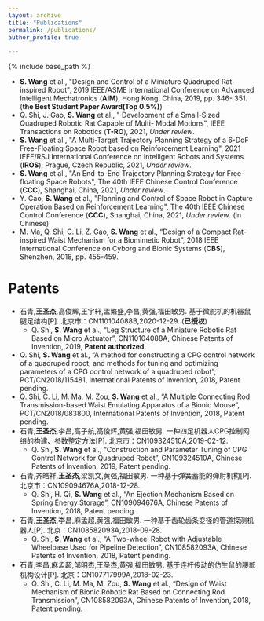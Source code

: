 ```yaml
---
layout: archive
title: "Publications"
permalink: /publications/
author_profile: true

---
```


{% include base_path %}

* **S. Wang** et al., "Design and Control of a Miniature Quadruped Rat-inspired Robot", 2019 IEEE/ASME International Conference on Advanced Intelligent Mechatronics (**AIM**), Hong Kong, China, 2019, pp. 346- 351. (**the Best Student Paper Award(Top 0.5%)**)
* Q. Shi, J. Gao, **S. Wang** et al., " Development of a Small-Sized Quadruped Robotic Rat Capable of Multi- Modal Motions", IEEE Transactions on Robotics (**T-RO**), 2021, *Under review*.
* **S. Wang** et al., "A Multi-Target Trajectory Planning Strategy of a 6-DoF Free-Floating Space Robot based on Reinforcement Learning", 2021 IEEE/RSJ International Conference on Intelligent Robots and Systems (**IROS**), Prague, Czech Republic, 2021, *Under review*.
* **S. Wang** et al., "An End-to-End Trajectory Planning Strategy for Free-floating Space Robots", The 40th IEEE Chinese Control Conference (**CCC**), Shanghai, China, 2021, *Under review*.
* Y. Cao, **S. Wang** et al., "Planning and Control of Space Robot in Capture Operation Based on Reinforcement Learning", The 40th IEEE Chinese Control Conference (**CCC**), Shanghai, China, 2021, *Under review*. (in Chinese)
* M. Ma, Q. Shi, C. Li, Z. Gao, **S. Wang** et al., “Design of a Compact Rat-inspired Waist Mechanism for a Biomimetic Robot”, 2018 IEEE International Conference on Cyborg and Bionic Systems (**CBS**), Shenzhen, 2018, pp. 455-459.

Patents
======
* 石青,**王圣杰**,高俊辉,王宇轩,孟繁盛,李昌,黄强,福田敏男. 基于微舵机的机器鼠腿足结构[P]. 北京市：CN110104088B,2020-12-29. (**已授权**)
  * Q. Shi, **S. Wang** et al., “Leg Structure of a Miniature Robotic Rat Based on Micro Actuator”, CN110104088A, Chinese Patents of Invention, 2019, **Patent authorized**.
* Q. Shi, **S. Wang** et al., “A method for constructing a CPG control network of a quadruped robot, and methods for tuning and optimizing parameters of a CPG control network of a quadruped robot”, PCT/CN2018/115481, International Patents of Invention, 2018, Patent pending.
* Q. Shi, C. Li, M. Ma, M. Zou, **S. Wang** et al., “A Multiple Connecting Rod Transmission-based Waist Emulating Apparatus of a Bionic Mouse”, PCT/CN2018/083800, International Patents of Invention, 2018, Patent pending.
* 石青,**王圣杰**,李昌,高子航,高俊辉,黄强,福田敏男. 一种四足机器人CPG控制网络的构建、参数整定方法[P]. 北京市：CN109324510A,2019-02-12.
  * Q. Shi, **S. Wang** et al., “Construction and Parameter Tuning of CPG Control Network for Quadruped Robot”, CN109324510A, Chinese Patents of Invention, 2019, Patent pending.
* 石青,齐皓祥,**王圣杰**,梁凯文,黄强,福田敏男. 一种基于弹簧蓄能的弹射机构[P]. 北京市：CN109094676A,2018-12-28.
  * Q. Shi, H. Qi, **S. Wang** et al., “An Ejection Mechanism Based on Spring Energy Storage”, CN109094676A, Chinese Patents of Invention, 2018, Patent pending.
* 石青,**王圣杰**,李昌,麻孟超,黄强,福田敏男. 一种基于齿轮齿条变径的管道探测机器人[P]. 北京：CN108582093A,2018-09-28.
  * Q. Shi, **S. Wang** et al., “A Two-wheel Robot with Adjustable Wheelbase Used for Pipeline Detection”, CN108582093A, Chinese Patents of Invention, 2018, Patent pending.
* 石青,李昌,麻孟超,邹明杰,王圣杰,黄强,福田敏男. 基于连杆传动的仿生鼠的腰部机构设计[P]. 北京：CN107717999A,2018-02-23.
  * Q. Shi, C. Li, M. Ma, M. Zou, **S. Wang** et al., “Design of Waist Mechanism of Bionic Robotic Rat Based on Connecting Rod Transmission”, CN108582093A, Chinese Patents of Invention, 2018, Patent pending.
